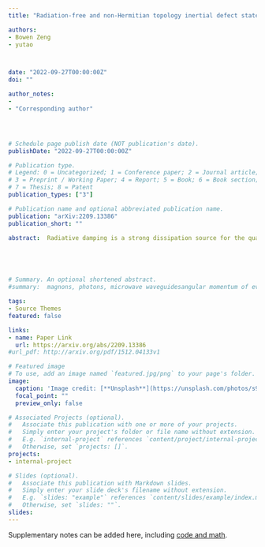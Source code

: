 ```yaml
---
title: "Radiation-free and non-Hermitian topology inertial defect states of on-chip magnons"

authors:
- Bowen Zeng
- yutao



date: "2022-09-27T00:00:00Z"
doi: ""

author_notes:
- 
- "Corresponding author"




# Schedule page publish date (NOT publication's date).
publishDate: "2022-09-27T00:00:00Z"

# Publication type.
# Legend: 0 = Uncategorized; 1 = Conference paper; 2 = Journal article;
# 3 = Preprint / Working Paper; 4 = Report; 5 = Book; 6 = Book section;
# 7 = Thesis; 8 = Patent
publication_types: ["3"]

# Publication name and optional abbreviated publication name.
publication: "arXiv:2209.13386"
publication_short: ""

abstract:  Radiative damping is a strong dissipation source for the quantum emitters hybridized with propagating photons, electrons, or phonons, which is not easily avoidable for on-chip magnonic emitters as well that can radiate via the surface acoustic waves of the substrate. Here we demonstrate in an array of on-chip nano-magnets coupled in a long range via exchanging the surface acoustic waves that a point defect in the array, which can be introduced by the local magnon frequency shift by a local biased magnetic field or the absence of a magnetic wire, strongly localizes the magnons, in contrast to the well spreading Bloch-like collective magnon modes in such an array setting. The radiation of the magnon defect states is exponentially suppressed by the distance of the defect to the array edges. Moreover, this defect state is strikingly inertial to the non-Hermitian topology that localizes all the extended states at one boundary. Such configuration robust magnon defect states towards radiation-free limit may be suitable for high-fidelity magnon quantum information storage in the future on-chip magnonic devices.





# Summary. An optional shortened abstract.
#summary:  magnons, photons, microwave waveguidesangular momentum of evanescent field, noncontact pumping of electron spin, evanescent stray fields.

tags:
- Source Themes
featured: false

links:
- name: Paper Link
  url: https://arxiv.org/abs/2209.13386
#url_pdf: http://arxiv.org/pdf/1512.04133v1

# Featured image
# To use, add an image named `featured.jpg/png` to your page's folder. 
image:
  caption: 'Image credit: [**Unsplash**](https://unsplash.com/photos/s9CC2SKySJM)'
  focal_point: ""
  preview_only: false

# Associated Projects (optional).
#   Associate this publication with one or more of your projects.
#   Simply enter your project's folder or file name without extension.
#   E.g. `internal-project` references `content/project/internal-project/index.md`.
#   Otherwise, set `projects: []`.
projects:
- internal-project

# Slides (optional).
#   Associate this publication with Markdown slides.
#   Simply enter your slide deck's filename without extension.
#   E.g. `slides: "example"` references `content/slides/example/index.md`.
#   Otherwise, set `slides: ""`.
slides:
---
```


Supplementary notes can be added here, including [code and math](https://sourcethemes.com/academic/docs/writing-markdown-latex/).
